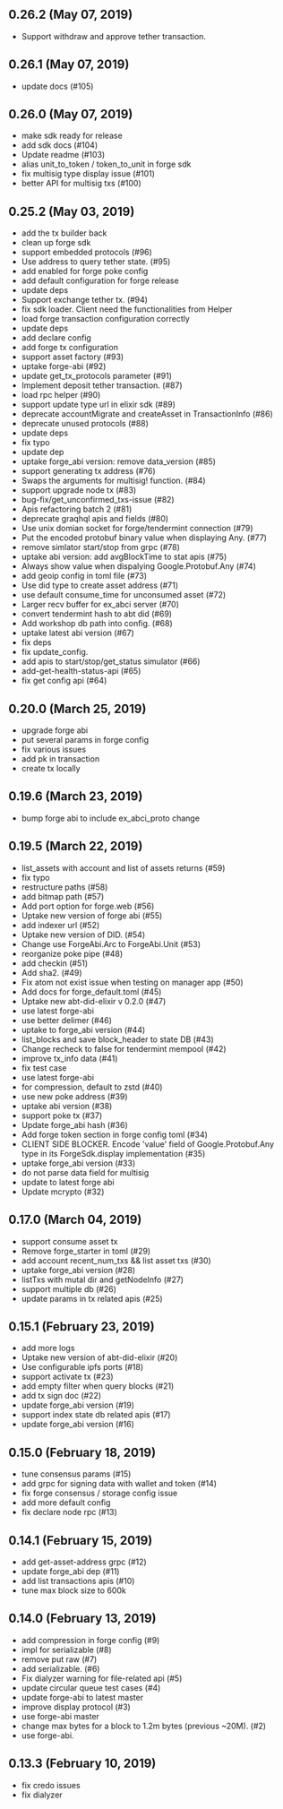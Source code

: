 ## 0.26.2 (May 07, 2019)
  - Support withdraw and approve tether transaction.
  
## 0.26.1 (May 07, 2019)
  - update docs (#105)

## 0.26.0 (May 07, 2019)
  - make sdk ready for release
  - add sdk docs (#104)
  - Update readme (#103)
  - alias unit_to_token / token_to_unit in forge sdk
  - fix multisig type display issue (#101)
  - better API for multisig txs (#100)

## 0.25.2 (May 03, 2019)
  - add the tx builder back
  - clean up forge sdk
  - support embedded protocols (#96)
  - Use address to query tether state. (#95)
  - add enabled for forge poke config
  - add default configuration for forge release
  - update deps
  - Support exchange tether tx. (#94)
  - fix sdk loader. Client need the functionalities from Helper
  - load forge transaction configuration correctly
  - update deps
  - add declare config
  - add forge tx configuration
  - support asset factory (#93)
  - uptake forge-abi (#92)
  - update get_tx_protocols parameter (#91)
  - Implement deposit tether transaction. (#87)
  - load rpc helper (#90)
  - support update type url in elixir sdk (#89)
  - deprecate accountMigrate and createAsset in TransactionInfo (#86)
  - deprecate unused protocols (#88)
  - update deps
  - fix typo
  - update dep
  - uptake forge_abi version: remove data_version (#85)
  - support generating tx address (#76)
  - Swaps the arguments for multisig! function. (#84)
  - support upgrade node tx (#83)
  - bug-fix/get_unconfirmed_txs-issue (#82)
  - Apis refactoring batch 2 (#81)
  - deprecate graqhql apis and fields (#80)
  - Use unix domian socket for forge/tendermint connection (#79)
  - Put the encoded protobuf binary value when displaying Any. (#77)
  - remove simlator start/stop from grpc (#78)
  - uptake abi version: add avgBlockTime to stat apis (#75)
  - Always show value when dispalying Google.Protobuf.Any (#74)
  - add geoip config in toml file (#73)
  - Use did type to create asset address (#71)
  - use default consume_time for unconsumed asset (#72)
  - Larger recv buffer for ex_abci server (#70)
  - convert tendermint hash to abt did (#69)
  - Add workshop db path into config. (#68)
  - uptake latest abi version (#67)
  - fix deps
  - fix update_config.
  - add apis to start/stop/get_status simulator (#66)
  - add-get-health-status-api (#65)
  - fix get config api (#64)

## 0.20.0 (March 25, 2019)
  - upgrade forge abi
  - put several params in forge config
  - fix various issues
  - add pk in transaction
  - create tx locally

## 0.19.6 (March 23, 2019)
  - bump forge abi to include ex_abci_proto change

## 0.19.5 (March 22, 2019)
  - list_assets with account and list of assets returns (#59)
  - fix typo
  - restructure paths (#58)
  - add bitmap path (#57)
  - Add port option for forge.web (#56)
  - Uptake new version of forge abi (#55)
  - add indexer url (#52)
  - Uptake new version of DID. (#54)
  - Change use ForgeAbi.Arc to ForgeAbi.Unit (#53)
  - reorganize poke pipe (#48)
  - add checkin (#51)
  - Add sha2. (#49)
  - Fix atom not exist issue when testing on manager app (#50)
  - Add docs for forge_default.toml (#45)
  - Uptake new abt-did-elixir v 0.2.0 (#47)
  - use latest forge-abi
  - use better delimer (#46)
  - uptake to forge_abi version (#44)
  - list_blocks and save block_header to state DB (#43)
  - Change recheck to false for tendermint mempool (#42)
  - improve tx_info data (#41)
  - fix test case
  - use latest forge-abi
  - for compression, default to zstd (#40)
  - use new poke address (#39)
  - uptake abi version (#38)
  - support poke tx (#37)
  - Update forge_abi hash (#36)
  - Add forge token section in forge config toml (#34)
  - CLIENT SIDE BLOCKER.  Encode 'value' field of Google.Protobuf.Any type in its ForgeSdk.display implementation (#35)
  - uptake forge_abi version (#33)
  - do not parse data field for multisig
  - update to latest forge abi
  - Update mcrypto (#32)

## 0.17.0 (March 04, 2019)
  - support consume asset tx
  - Remove forge_starter in toml (#29)
  - add account recent_num_txs && list asset txs (#30)
  - uptake forge_abi version (#28)
  - listTxs with mutal dir and getNodeInfo (#27)
  - support multiple db (#26)
  - update params in tx related apis (#25)

## 0.15.1 (February 23, 2019)
  - add more logs
  - Uptake new version of abt-did-elixir (#20)
  - Use configurable ipfs ports (#18)
  - support activate tx (#23)
  - add empty filter when query blocks (#21)
  - add tx sign doc (#22)
  - update forge_abi version (#19)
  - support index state db related apis (#17)
  - update forge_abi version (#16)

## 0.15.0 (February 18, 2019)
  - tune consensus params (#15)
  - add grpc for signing data with wallet and token (#14)
  - fix forge consensus / storage config issue
  - add more default config
  - fix declare node rpc (#13)

## 0.14.1 (February 15, 2019)
  - add get-asset-address grpc (#12)
  - update forge_abi dep (#11)
  - add list transactions apis (#10)
  - tune max block size to 600k

## 0.14.0 (February 13, 2019)
  - add compression in forge config (#9)
  - impl for serializable (#8)
  - remove put raw (#7)
  - add serializable. (#6)
  - Fix dialyzer warning for file-related api (#5)
  - update circular queue test cases (#4)
  - update forge-abi to latest master
  - improve display protocol (#3)
  - use forge-abi master
  - change max bytes for a block to 1.2m bytes (previous ~20M). (#2)
  - use forge-abi.

## 0.13.3 (February 10, 2019)
  - fix credo issues
  - fix dialyzer


